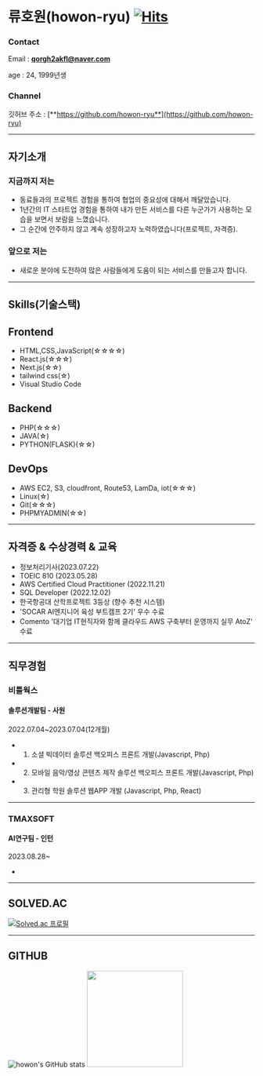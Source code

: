 # 류호원(howon-ryu) [![Hits](https://hits.seeyoufarm.com/api/count/incr/badge.svg?url=https%3A%2F%2Fgithub.com%2Fhowon-ryu&count_bg=%23F3EF7D&title_bg=%23868681&icon=&icon_color=%23090909&title=hits&edge_flat=true)](https://hits.seeyoufarm.com)


### Contact
Email : **qorgh2akfl@naver.com**

age : 24, 1999년생

### Channel

깃허브 주소 : [**https://github.com/howon-ryu**](https://github.com/howon-ryu)
<!--


노션 포트폴리오 : [**https://stripe-dumpling-aec.notion.site/1e9b782a616d413381836e8b37803f14?pvs=4**](https://stripe-dumpling-aec.notion.site/1e9b782a616d413381836e8b37803f14?pvs=4)
-->
---

## 자기소개

### 지금까지 저는

- 동료들과의 프로젝트 경험을 통하여 협업의 중요성에 대해서 깨달았습니다.
- 1년간의 IT 스타트업 경험을 통하여 내가 만든 서비스를 다른 누군가가 사용하는 모습을 보면서 보람을 느꼈습니다.
- 그 순간에 안주하지 않고 계속 성장하고자 노력하였습니다(프로젝트, 자격증).

### 앞으로 저는

- 새로운 분야에 도전하여 많은 사람들에게 도움이 되는 서비스를 만들고자 합니다.

---

## Skills(기술스택)



## Frontend

- HTML,CSS,JavaScript(☆☆☆☆)
- React.js(☆☆☆)
- Next.js(☆☆)
- tailwind css(☆)
- Visual Studio Code

## Backend

- PHP(☆☆☆)
- JAVA(☆)
- PYTHON(FLASK)(☆☆)

## DevOps

- AWS EC2, S3, cloudfront, Route53, LamDa, iot(☆☆☆)
- Linux(☆)
- Git(☆☆☆)
- PHPMYADMIN(☆☆)


    
   
---

## 자격증 & 수상경력 & 교육

- 정보처리기사(2023.07.22)
- TOEIC 810 (2023.05.28)
- AWS Certified Cloud Practitioner (2022.11.21)
- SQL Developer (2022.12.02)
- 한국항공대 산학프로젝트 3등상 (향수 추천 시스템)
- 'SOCAR AI엔지니어 육성 부트캠프 2기' 우수 수료
- Comento '대기업 IT현직자와 함께 클라우드 AWS 구축부터 운영까지 실무 AtoZ' 수료

---

## 직무경험

### 비틀웍스

#### 솔루션개발팀 - 사원

2022.07.04~2023.07.04(12개월)

- 1. 소셜 빅데이터 솔루션 백오피스 프론트 개발(Javascript, Php)
- 2. 모바일 음악/영상 콘텐츠 제작 솔루션 백오피스 프론트 개발(Javascript, Php)
- 3. 관리형 학원 솔루션 웹APP 개발 (Javascript, Php, React)

---

### TMAXSOFT

#### AI연구팀 - 인턴

2023.08.28~

- 

---

## SOLVED.AC
[![Solved.ac
프로필](http://mazassumnida.wtf/api/v2/generate_badge?boj=qorgh2akfl)](https://solved.ac/qorgh2akfl)
    
---

## GITHUB

![howon's GitHub stats](https://github-readme-stats.vercel.app/api?username=howon-ryu&show_icons=true&theme=gruvbox_light)
<img height="196em" src="https://github-readme-stats.vercel.app/api/top-langs/?username=howon-ryu&layout=compact">











